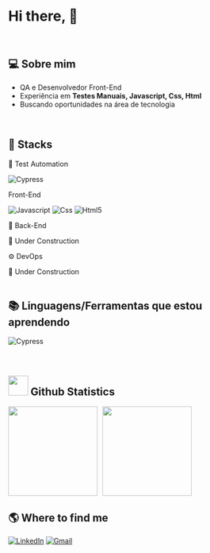 # Hi there, 👋
<br>

## 💻 Sobre mim
- QA e Desenvolvedor Front-End
- Experiência em **Testes Manuais, Javascript, Css, Html**
- Buscando oportunidades na área de tecnologia
<br>

## 🚀 Stacks

🤖 Test Automation
<p>
  <img alt="Cypress" src="https://img.shields.io/badge/-cypress-black?style=for-the-badge&logo=cypress"/>
</p>

 Front-End
<p>
  <img alt="Javascript" src="https://img.shields.io/badge/-javascript-black?style=for-the-badge&logo=javascript"/>
  <img alt="Css" src="https://img.shields.io/badge/-css-black?style=for-the-badge&logoColor=blue&logo=css"/>
  <img alt="Html5" src="https://img.shields.io/badge/-html-black?style=for-the-badge&logo=html5"/>
</p>

🧾 Back-End

🚧 Under Construction

⚙️ DevOps

🚧 Under Construction
<br>
<br>

## 📚 Linguagens/Ferramentas que estou aprendendo
<p>
  <img alt="Cypress" src="https://img.shields.io/badge/-cypress-black?style=for-the-badge&logo=cypress"/>
</p>
<br>

## <img width="40" src="https://cdn.jsdelivr.net/gh/devicons/devicon/icons/github/github-original.svg"/> Github Statistics
<div style="display: flex; gap: 10px;">
  <img height="180em" src="https://github-readme-stats.vercel.app/api?username=andeilso&show_icons=true&theme=radical" />
  <img height="180em" src="https://github-readme-stats.vercel.app/api/top-langs/?username=andeilso&layout=compact&theme=radical" />
</div>


## 🌎 Where to find me
[![LinkedIn](https://img.shields.io/badge/-LinkedIn-0e76a8?style=for-the-badge&logo=Linkedin&logoColor=white)](https://www.linkedin.com/in/andeilso-alves-394094184/)
[![Gmail](https://img.shields.io/badge/-Gmail-c14438?style=for-the-badge&logo=Gmail&logoColor=white)](mailto:andeilsoalves@gmail.com)
